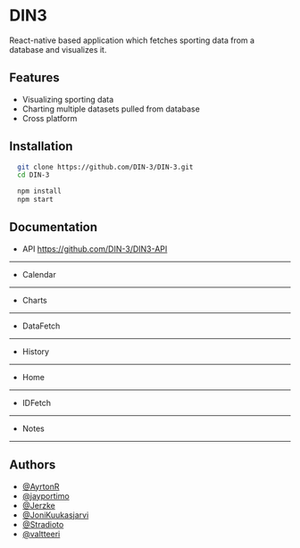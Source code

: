 
# DIN3

React-native based application which fetches sporting data from a database and visualizes it.


## Features

- Visualizing sporting data
- Charting multiple datasets pulled from database
- Cross platform


## Installation

```bash
  git clone https://github.com/DIN-3/DIN-3.git
  cd DIN-3
```

```bash
  npm install
  npm start
```

    
## Documentation

- API
https://github.com/DIN-3/DIN3-API
***
- Calendar
***
- Charts
***
- DataFetch
***
- History
***
- Home
***
- IDFetch
***
- Notes
***


## Authors

- [@AyrtonR](https://github.com/AyrtonR)
- [@jayportimo](https://github.com/jayportimo)
- [@Jerzke](https://github.com/Jerzke)
- [@JoniKuukasjarvi](https://github.com/JoniKuukasjarvi)
- [@Stradioto](https://github.com/Stradioto)
- [@valtteeri](https://github.com/valtteeri)


